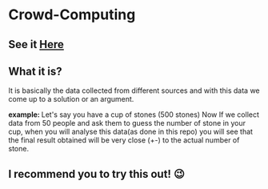 # Crowd-Computing
## See it [Here](https://hitiksaini.github.io/Crowd-Computing/)

## What it is?
It is basically the data collected from different sources and with this data we come up to a solution or an argument.

<b>example: </b>Let's say you have a cup of stones (500 stones)
Now If we collect data from 50 people and ask them to guess the number of stone in your cup, when you will analyse this data(as done in this repo) you will see that the final result obtained will be very close (+-) to the actual number of stone. 

## I recommend you to try this out! 😉
